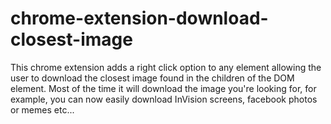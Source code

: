 # chrome-extension-download-closest-image
This chrome extension adds a right click option to any element allowing the user to download the closest image found in the children of the DOM element. Most of the time it will download the image you're looking for, for example, you can now easily download InVision screens, facebook photos or memes etc...
